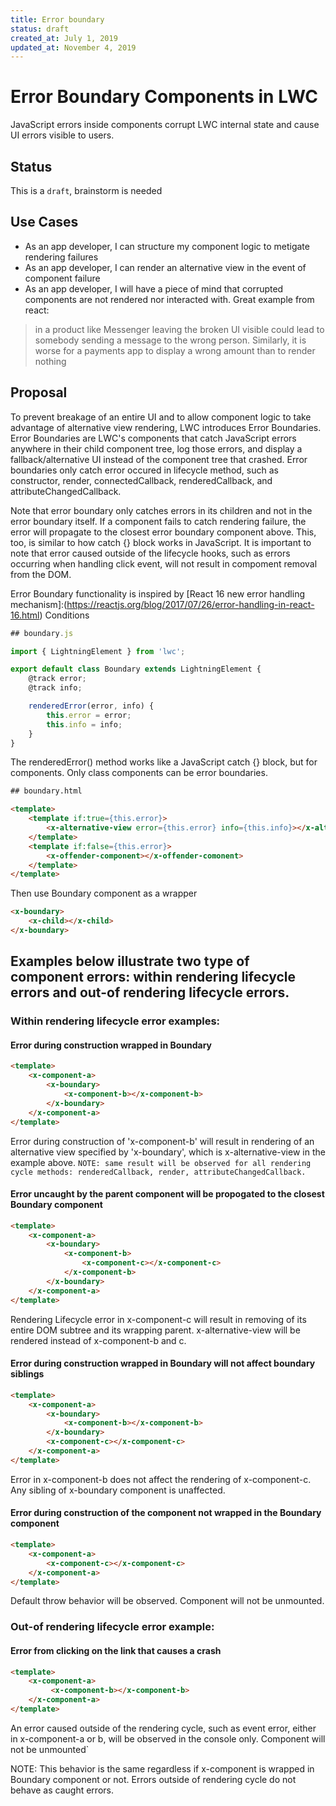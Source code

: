 ```yaml
---
title: Error boundary
status: draft
created_at: July 1, 2019
updated_at: November 4, 2019
---
```


# Error Boundary Components in LWC
JavaScript errors inside components corrupt LWC internal state and cause UI errors visible to users.

## Status
This is a `draft`, brainstorm is needed

## Use Cases
- As an app developer, I can structure my component logic to metigate rendering failures
- As an app developer, I can render an alternative view in the event of component failure
- As an app developer, I will have a piece of mind that corrupted components are not rendered nor interacted with.  Great example from react:
> in a product like Messenger leaving the broken UI visible could lead to somebody sending a message to the wrong person. Similarly, it is worse for a payments app to display a wrong amount than to render nothing


## Proposal

To prevent breakage of an entire UI and to allow component logic to take advantage of alternative view rendering, LWC introduces Error Boundaries. Error Boundaries are LWC's components that catch JavaScript errors anywhere in their child component tree, log those errors, and display a fallback/alternative UI instead of the component tree that crashed. Error boundaries only catch error occured in lifecycle method, such as constructor, render, connectedCallback, renderedCallback, and attributeChangedCallback.

Note that error boundary only catches errors in its children and not in the error boundary itself. If a component fails to catch rendering failure, the error will propagate to the closest error boundary component above. This, too, is similar to how catch {} block works in JavaScript. It is important to note that error caused outside of the lifecycle hooks, such as errors occurring when handling click event, will not result in compoment removal from the DOM.


Error Boundary functionality is inspired by [React 16 new error handling mechanism]:(https://reactjs.org/blog/2017/07/26/error-handling-in-react-16.html)
Conditions


```js
## boundary.js

import { LightningElement } from 'lwc';

export default class Boundary extends LightningElement {
    @track error;
    @track info;

    renderedError(error, info) {
        this.error = error;
        this.info = info;
    }
}
```
The renderedError() method works like a JavaScript catch {} block, but for components. Only class components can be error boundaries.


```html
## boundary.html

<template>
    <template if:true={this.error}>
        <x-alternative-view error={this.error} info={this.info}></x-alternative-view>
    </template>
    <template if:false={this.error}>
        <x-offender-component></x-offender-comonent>
    </template>
</template>
```
Then use Boundary component as a wrapper
```html
<x-boundary>
    <x-child></x-child>
</x-boundary>
```


## Examples below illustrate two type of component errors: within rendering lifecycle errors and out-of rendering lifecycle errors.

### Within rendering lifecycle error examples:

#### Error during construction wrapped in Boundary
```html
<template>
    <x-component-a>
        <x-boundary>
            <x-component-b></x-component-b>
        </x-boundary>
    </x-component-a>
</template>
```
Error during construction of  'x-component-b' will result in rendering of an alternative view specified by 'x-boundary', which is x-alternative-view in the example above.
`NOTE: same result will be observed for all rendering cycle methods: renderedCallback, render, attributeChangedCallback.`

#### Error uncaught by the parent component will be propogated to the closest Boundary component
```html
<template>
    <x-component-a>
        <x-boundary>
            <x-component-b>
                <x-component-c></x-component-c>
            </x-component-b>
        </x-boundary>
    </x-component-a>
</template>
```
Rendering Lifecycle error in x-component-c will result in removing of its entire DOM subtree and its wrapping parent. x-alternative-view will be rendered instead of x-component-b and c.

#### Error during construction wrapped in Boundary will not affect boundary siblings
```html
<template>
    <x-component-a>
        <x-boundary>
            <x-component-b></x-component-b>
        </x-boundary>
        <x-component-c></x-component-c>
    </x-component-a>
</template>
```
Error in x-component-b does not affect the rendering of x-component-c. Any sibling of x-boundary component is unaffected.

#### Error during construction of the component not wrapped in the Boundary component
```html
<template>
    <x-component-a>
        <x-component-c></x-component-c>
    </x-component-a>
</template>
```
Default throw behavior will be observed. Component will not be unmounted.


### Out-of rendering lifecycle error example:

#### Error from clicking on the link that causes a crash
```html
<template>
    <x-component-a>
         <x-component-b></x-component-b>
    </x-component-a>
</template>
```
An error caused outside of the rendering cycle, such as event error, either in x-component-a or b, will be observed in the console only. Component will not be unmounted`

NOTE: This behavior is the same regardless if x-component is wrapped in Boundary component or not. Errors outside of rendering cycle do not behave as caught errors.

